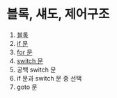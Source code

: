 # 블록, 섀도, 제어구조

1. [블록](4.1.md)
2. [if 문](4.2.md)
3. [for 문](4.3.md)
4. [switch 문](4.4.md)
5. 공백 switch 문
6. if 문과 switch 문 중 선택
7. goto 문